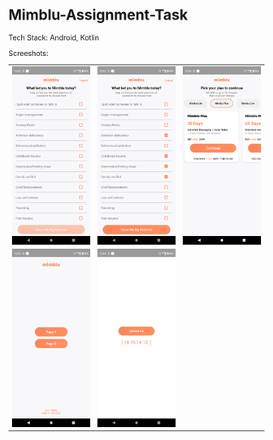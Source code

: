 # Mimblu-Assignment-Task

Tech Stack: Android, Kotlin

Screeshots: 

||||
|:----------------------------------------:|:-----------------------------------------:|:-----------------------------------------: |
| ![Imgur](Img/1.png) | ![Imgur](Img/2.png) | ![Imgur](Img/3.png) |
| ![Imgur](Img/4.png) | ![Imgur](Img/5.png) |  |
